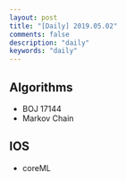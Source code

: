 ```yaml
---
layout: post
title: "[Daily] 2019.05.02"
comments: false
description: "daily"
keywords: "daily"
---
```


## Algorithms

- BOJ 17144
- Markov Chain

## IOS 

- coreML


